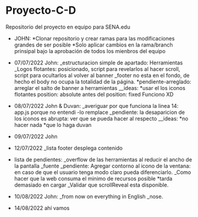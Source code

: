 # Proyecto-C-D
Repositorio del proyecto en equipo para SENA.edu
- JOHN:
*Clonar repositorio y crear ramas para las modificaciones grandes de ser posible
*Solo aplicar cambios en la rama/branch prinsipal bajo la aprobación de todos los mienbros del equipo

- 07/07/2022
John:
_estructuracion simple de apartado: Herramientas
_Logos flotantes: posicionado, script para revelarlos al hacer scroll, script para ocultarlos al volver al banner
_footer no esta en el fondo, de hecho el body no ocupa la totalidad de la página.
*pendiente-arreglado: arreglar el salto de banner a herramientas
__ideas: *usar el los iconos flotantes position: absolute antes del position: fixed Funciono XD

- 08/07/2022
John & Duvan:
_averiguar por que funciona la linea 14: app.js porque no entendi -lo remplace
_pendiente: la desaparicion de los iconos es abrupta: ver que se pueda hacer al respecto
__ideas: *no hacer nada *que lo haga duvan

- 09/07/2022
John

- 12/07/2022
_lista footer desplega contenido
- lista de pendientes:
_overflow de las herramientas al reducir el ancho de la pantalla
_fuente
_pendiente: Agregar contorno al icono de la ventana: en caso de que el usuario tenga modo claro pueda diferenciarlo.
_Como hacer que la web consuma el minimo de recursos posible *tarda demasiado en cargar
_Validar que scrollReveal esta disponible.

- 10/08/2022
John:
_from now on everything in English
_nose.

- 14/08/2022
ahí vamos